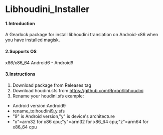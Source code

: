 # Libhoudini_Installer

#### 1.Introduction
A Gearlock package for install libhoudini translation on Android-x86 when you have installed magisk.

#### 2.Supports OS
x86/x86_64 Android6 - Android9

#### 3.Instructions

1.  Download package from Releases tag
2.  Download houdini.sfs from https://github.com/Rprop/libhoudini
3.  Rename your houdini.sfs 
example:

- Android version:Android9
- rename_to:houdini9_y.sfs
- "9" is Android version,"y" is device's architecture
- "x"=arm32 for x86 cpu;"y"=arm32 for x86_64 cpu;"z"=arm64 for x86_64 cpu
